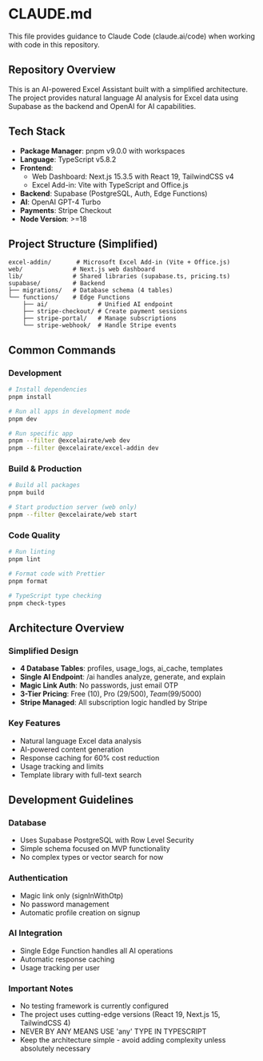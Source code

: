 # CLAUDE.md

This file provides guidance to Claude Code (claude.ai/code) when working with code in this repository.

## Repository Overview

This is an AI-powered Excel Assistant built with a simplified architecture. The project provides natural language AI analysis for Excel data using Supabase as the backend and OpenAI for AI capabilities.

## Tech Stack

- **Package Manager**: pnpm v9.0.0 with workspaces
- **Language**: TypeScript v5.8.2
- **Frontend**: 
  - Web Dashboard: Next.js 15.3.5 with React 19, TailwindCSS v4
  - Excel Add-in: Vite with TypeScript and Office.js
- **Backend**: Supabase (PostgreSQL, Auth, Edge Functions)
- **AI**: OpenAI GPT-4 Turbo
- **Payments**: Stripe Checkout
- **Node Version**: >=18

## Project Structure (Simplified)

```
excel-addin/       # Microsoft Excel Add-in (Vite + Office.js)
web/              # Next.js web dashboard
lib/              # Shared libraries (supabase.ts, pricing.ts)
supabase/         # Backend
├── migrations/   # Database schema (4 tables)
└── functions/    # Edge Functions
    ├── ai/              # Unified AI endpoint
    ├── stripe-checkout/ # Create payment sessions
    ├── stripe-portal/   # Manage subscriptions
    └── stripe-webhook/  # Handle Stripe events
```

## Common Commands

### Development
```bash
# Install dependencies
pnpm install

# Run all apps in development mode
pnpm dev

# Run specific app
pnpm --filter @excelairate/web dev
pnpm --filter @excelairate/excel-addin dev
```

### Build & Production
```bash
# Build all packages
pnpm build

# Start production server (web only)
pnpm --filter @excelairate/web start
```

### Code Quality
```bash
# Run linting
pnpm lint

# Format code with Prettier
pnpm format

# TypeScript type checking
pnpm check-types
```

## Architecture Overview

### Simplified Design
- **4 Database Tables**: profiles, usage_logs, ai_cache, templates
- **Single AI Endpoint**: /ai handles analyze, generate, and explain
- **Magic Link Auth**: No passwords, just email OTP
- **3-Tier Pricing**: Free (10), Pro ($29/500), Team ($99/5000)
- **Stripe Managed**: All subscription logic handled by Stripe

### Key Features
- Natural language Excel data analysis
- AI-powered content generation
- Response caching for 60% cost reduction
- Usage tracking and limits
- Template library with full-text search

## Development Guidelines

### Database
- Uses Supabase PostgreSQL with Row Level Security
- Simple schema focused on MVP functionality
- No complex types or vector search for now

### Authentication
- Magic link only (signInWithOtp)
- No password management
- Automatic profile creation on signup

### AI Integration
- Single Edge Function handles all AI operations
- Automatic response caching
- Usage tracking per user

### Important Notes

- No testing framework is currently configured
- The project uses cutting-edge versions (React 19, Next.js 15, TailwindCSS 4)
- NEVER BY ANY MEANS USE 'any' TYPE IN TYPESCRIPT
- Keep the architecture simple - avoid adding complexity unless absolutely necessary